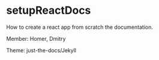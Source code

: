 # setupReactDocs
How to create a react app from scratch the documentation.

Member: Homer, Dmitry

Theme: just-the-docs/Jekyll
